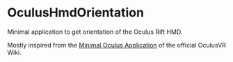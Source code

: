 OculusHmdOrientation
====================

Minimal application to get orientation of the Oculus Rift HMD.

Mostly inspired from the [Minimal Oculus Application](https://developer.oculusvr.com/wiki/Minimal_Oculus_Application) of the official OculusVR Wiki.